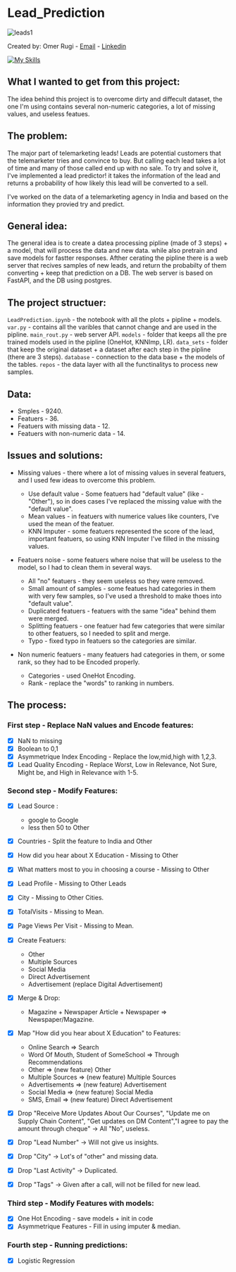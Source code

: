 # Lead_Prediction
![leads1](https://user-images.githubusercontent.com/57361655/187251593-3ab4c36d-5c7c-4c52-9325-7d28f75eed80.jpg)

Created by: Omer Rugi - [Email](mailto:omerihay@gmail.com) - [Linkedin](https://www.linkedin.com/in/omerugi/)

[![My Skills](https://skillicons.dev/icons?i=python,fastapi,postgres)](https://skillicons.dev)

## What I wanted to get from this project:
The idea behind this project is to overcome dirty and diffecult dataset, the one I'm using contains several non-numeric categories, a lot of missing values, and useless featues.

## The problem:
The major part of telemarketing leads!
Leads are potential customers that the telemarketer tries and convince to buy.
But calling each lead takes a lot of time and many of those called end up with no sale.
To try and solve it, I've implemented a lead predictor! it takes the information of the lead and returns a probability of how likely this lead will be converted to a sell.

I've  worked on the data of a telemarketing agency in India and based on the information they provied try and predict. 

## General idea:
The general idea is to create a datea processing pipline (made of 3 steps) + a model, that will process the data and new data. while also pretrain and save models for fastter responses.
Afther cerating the pipline there is a web server that recives samples of new leads, and return the probabilty of them converting + keep that prediction on a DB.
The web server is based on FastAPI, and the DB using postgres.

## The project structuer:
`LeadPrediction.ipynb` - the notebook with all the plots + pipline + models.
`var.py` - contains all the varibles that cannot change and are used in the pipline.
`main_rout.py` - web server API.
`models` - folder that keeps all the pre trained models used in the pipline (OneHot, KNNImp, LR).
`data_sets` - folder that keep the original dataset + a dataset after each step in the pipline (there are 3 steps).
`database` - connection to the data base + the models of the tables.
`repos` - the data layer with all the functinalitys to process new samples.

## Data:
* Smples - 9240.
* Featuers - 36.
* Featuers with missing data - 12.
* Featuers with non-numeric data - 14.

## Issues and solutions:

* Missing values - there where a lot of missing values in several featuers, and I used few ideas to overcome this problem.
    * Use default value - Some featuers had "default value" (like - "Other"), so in does cases I've replaced the missing value with the "default value".
    * Mean values - in featuers with numerice values like counters, I've used the mean of the featuer.
    * KNN Imputer - some featuers represented the score of the lead, important featuers, so using KNN Imputer I've filled in the missing values.

* Featuers noise - some featuers where noise that will be useless to the model, so I had to clean them in several ways.
    * All "no" featuers - they seem useless so they were removed.
    * Small amount of samples - some featues had categories in them with very few samples, so I've used a threshold to make thoes into "default value".
    * Duplicated featuers - featuers with the same "idea" behind them were merged.
    * Splitting featuers - one featuer had few categories that were similar to other featuers, so I needed to split and merge.
    * Typo - fixed typo in featuers so the categories are similar.

* Non numeric featuers - many featuers had categories in them, or some rank, so they had to be Encoded properly.
    * Categories - used OneHot Encoding.
    * Rank - replace the "words" to ranking in numbers.



## The process:

### First step - Replace NaN values and Encode features:
- [x] NaN to missing
- [x] Boolean to 0,1
- [x] Asymmetrique Index Encoding - Replace the low,mid,high with 1,2,3.
- [x] Lead Quality Encoding - Replace Worst, Low in Relevance, Not Sure, Might be, and High in Relevance with 1-5.

### Second step - Modify Features:
- [x] Lead Source : 
    - google to Google
    - less then 50 to Other
- [x] Countries - Split the feature to India and Other
- [x] How did you hear about X Education - Missing to Other
- [x] What matters most to you in choosing a course - Missing to Other
- [x] Lead Profile - Missing to Other Leads
- [x] City - Missing to Other Cities.

- [x] TotalVisits - Missing to Mean.
- [x] Page Views Per Visit - Missing to Mean.
- [x] Create Featuers:
    - Other
    - Multiple Sources
    - Social Media
    - Direct Advertisement
    - Advertisement (replace Digital Advertisement)
- [x] Merge & Drop:
    - Magazine + Newspaper Article + Newspaper => Newspaper/Magazine.
- [x] Map "How did you hear about X Education" to Features:
    - Online Search => Search
    - Word Of Mouth, Student of SomeSchool => Through Recommendations
    - Other => (new feature) Other
    - Multiple Sources => (new feature) Multiple Sources
    - Advertisements => (new feature) Advertisement
    - Social Media => (new feature) Social Media
    - SMS, Email => (new feature) Direct Advertisement
- [x] Drop "Receive More Updates About Our Courses", "Update me on Supply Chain Content", "Get updates on DM Content","I agree to pay the amount through cheque" -> All "No", useless.
- [x] Drop "Lead Number" -> Will not give us insights.
- [x] Drop "City" -> Lot's of "other" and missing data.
- [x] Drop "Last Activity" -> Duplicated.
- [x] Drop "Tags" -> Given after a call, will not be filled for new lead.

### Third step - Modify Features with models:
- [x] One Hot Encoding - save models + init in code
- [x] Asymmetrique Features - Fill in using imputer & median.

### Fourth step - Running predictions:
- [x] Logistic Regression
